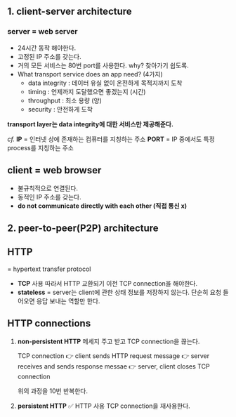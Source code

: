 ## 1. client-server architecture

### server = web server

- 24시간 동작 해야한다.
- 고정된 IP 주소를 갖는다.
- 거의 모든 서비스는 80번 port를 사용한다. why? 찾아가기 쉽도록.
- What transport service does an app need? (4가지)
  - data integrity : 데이터 유실 없이 온전하게 목적지까지 도착
  - timing : 언제까지 도달했으면 좋겠는지 (시간)
  - throughput : 최소 용량 (양)
  - security : 안전하게 도착

**transport layer는 data integrity에 대한 서비스만 제공해준다.**

_cf._
**IP** = 인터넷 상에 존재하는 컴퓨터를 지칭하는 주소
**PORT** = IP 중에서도 특정 process를 지칭하는 주소

## client = web browser

- 불규칙적으로 연결된다.
- 동적인 IP 주소를 갖는다.
- **do not communicate directly with each other (직접 통신 x)**

## 2. peer-to-peer(P2P) architecture

## HTTP

= hypertext transfer protocol

- **TCP** 사용
  따라서 HTTP 교환되기 이전 TCP connection을 해야한다.
- **stateless**
  = server는 client에 관한 상태 정보를 저장하지 않는다.
  단순히 요청 들어오면 응답 보내는 역할만 한다.

## HTTP connections

1. **non-persistent HTTP**
   메세지 주고 받고 TCP connection을 끊는다.

   TCP connection 👉 client sends HTTP request message 👉 server receives and sends response messae 👉 server, client closes TCP connection

   위의 과정을 10번 반복한다.

2. **persistent HTTP** ✅ HTTP 사용
   TCP connection을 재사용한다.
